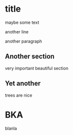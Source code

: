 # title
maybe some text

another line


another paragraph

## Another section

very important beautiful section


## Yet another

trees are nice


# BKA
blanla
